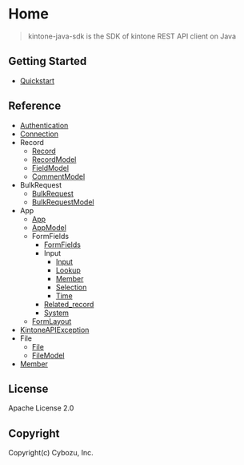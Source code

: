 # Home

> kintone-java-sdk is the SDK of kintone REST API client on Java

## Getting Started

- [Quickstart](./getting-started/quickstart)

## Reference

- [Authentication](./reference/authentication)
- [Connection](./reference/connection)
- Record
    - [Record](./reference/record)
    - [RecordModel](./reference/record-model)
    - [FieldModel](./reference/record-field-model)
    - [CommentModel](./reference/record-comment-model)
- BulkRequest
    - [BulkRequest](./reference/bulk-request)
    - [BulkRequestModel](./reference/bulk-request-model)
- App
    - [App](./reference/app)
    - [AppModel](./reference/app-model)
    - FormFields
        - [FormFields](./reference/form-fields)
        - Input
            - [Input](./reference/form-fields-input)
            - [Lookup](./reference/form-fields-input-lookup)
            - [Member](./reference/form-fields-input-member)
            - [Selection](./reference/form-fields-input-selection)
            - [Time](./reference/form-fields-input-time)
        - [Related_record](./reference/form-fields-related_record)
        - [System](./reference/form-fields-system)
    - [FormLayout](./reference/form-layout)
- [KintoneAPIException](./reference/kintone-api-exception)
- File
    - [File](./reference/file)
    - [FileModel](./reference/file-model)
- [Member](./reference/member)

## License

Apache License 2.0

## Copyright

Copyright(c) Cybozu, Inc.